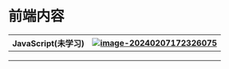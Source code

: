 # 前端内容

| **JavaScript(未学习)** | [![image-20240207172326075](C:\Users\Wwhds\AppData\Roaming\Typora\typora-user-images\image-20240207172326075.png)](https://www.bilibili.com/video/BV1Y84y1L7Nn/?spm_id_from=333.337.search-card.all.click) |
| ---------------------- | ------------------------------------------------------------ |
|                        |                                                              |
|                        |                                                              |
|                        |                                                              |

